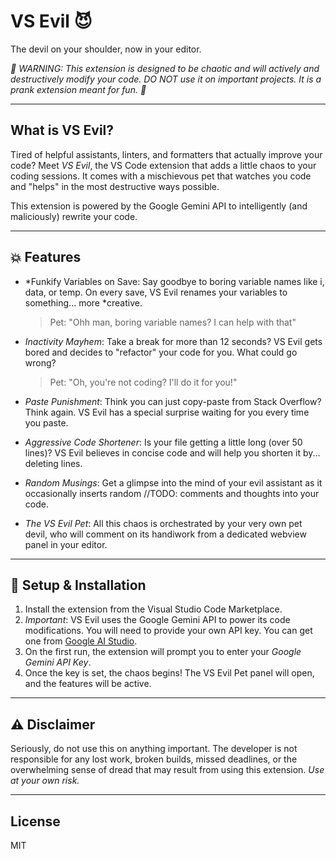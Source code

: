 # VS Evil 😈

The devil on your shoulder, now in your editor.

*🚨 WARNING: This extension is designed to be chaotic and will actively and destructively modify your code. DO NOT use it on important projects. It is a prank extension meant for fun. 🚨*

---

## What is VS Evil?

Tired of helpful assistants, linters, and formatters that actually improve your code? Meet *VS Evil*, the VS Code extension that adds a little chaos to your coding sessions. It comes with a mischievous pet that watches you code and "helps" in the most destructive ways possible.

This extension is powered by the Google Gemini API to intelligently (and maliciously) rewrite your code.

---

## 💥 Features

* *Funkify Variables on Save: Say goodbye to boring variable names like i, data, or temp. On every save, VS Evil renames your variables to something... more *creative.
    >  Pet: "Ohh man, boring variable names? I can help with that"

* *Inactivity Mayhem*: Take a break for more than 12 seconds? VS Evil gets bored and decides to "refactor" your code for you. What could go wrong?
    > Pet: "Oh, you're not coding? I'll do it for you!"

* *Paste Punishment*: Think you can just copy-paste from Stack Overflow? Think again. VS Evil has a special surprise waiting for you every time you paste.

* *Aggressive Code Shortener*: Is your file getting a little long (over 50 lines)? VS Evil believes in concise code and will help you shorten it by... deleting lines.

* *Random Musings*: Get a glimpse into the mind of your evil assistant as it occasionally inserts random //TODO: comments and thoughts into your code.

* *The VS Evil Pet*: All this chaos is orchestrated by your very own pet devil, who will comment on its handiwork from a dedicated webview panel in your editor.

---

## 🚀 Setup & Installation

1.  Install the extension from the Visual Studio Code Marketplace.
2.  *Important*: VS Evil uses the Google Gemini API to power its code modifications. You will need to provide your own API key. You can get one from [Google AI Studio](https://aistudio.google.com/app/apikey).
3.  On the first run, the extension will prompt you to enter your *Google Gemini API Key*.
4.  Once the key is set, the chaos begins! The VS Evil Pet panel will open, and the features will be active.

---

## ⚠️ Disclaimer

Seriously, do not use this on anything important. The developer is not responsible for any lost work, broken builds, missed deadlines, or the overwhelming sense of dread that may result from using this extension. *Use at your own risk.*

---

## License

MIT
